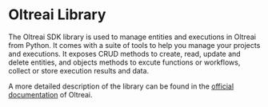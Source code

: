 # Oltreai Library

The Oltreai SDK library is used to manage entities and executions in Oltreai from Python.
It comes with a suite of tools to help you manage your projects and executions. It exposes CRUD methods to create, read, update and delete entities, and objects methods to excute functions or workflows, collect or store execution results and data.

A more detailed description of the library can be found in the [official documentation](https://scc-oltreai.github.io/docs/) of Oltreai.
